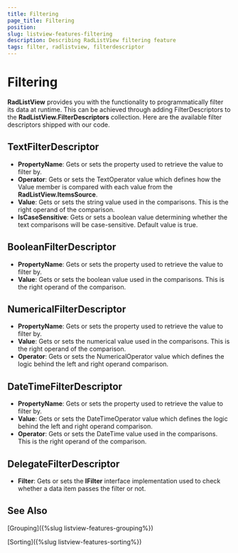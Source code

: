 ```yaml
---
title: Filtering
page_title: Filtering
position: 
slug: listview-features-filtering
description: Describing RadListView filtering feature
tags: filter, radlistview, filterdescriptor
---
```


# Filtering

**RadListView** provides you with the functionality to programmatically filter its data at runtime. This can be achieved through adding FilterDescriptors to the **RadListView.FilterDescriptors** collection. Here are the available filter descriptors shipped with our code.

## TextFilterDescriptor 

- **PropertyName**: Gets or sets the property used to retrieve the value to filter by.
- **Operator**:  Gets or sets the TextOperator value which defines how the Value member is compared with each value from the **RadListView.ItemsSource**.
- **Value**: Gets or sets the string value used in the comparisons. This is the right operand of the comparison.
- **IsCaseSensitive**: Gets or sets a boolean value determining whether the text comparisons will be case-sensitive. Default value is true.

## BooleanFilterDescriptor 

- **PropertyName**: Gets or sets the property used to retrieve the value to filter by.
- **Value**: Gets or sets the boolean value used in the comparisons. This is the right operand of the comparison.

## NumericalFilterDescriptor 

- **PropertyName**: Gets or sets the property used to retrieve the value to filter by.
- **Value**: Gets or sets the numerical value used in the comparisons. This is the right operand of the comparison.
- **Operator**: Gets or sets the NumericalOperator value which defines the logic behind the left and right operand comparison.

## DateTimeFilterDescriptor 

- **PropertyName**: Gets or sets the property used to retrieve the value to filter by.
- **Value**: Gets or sets the DateTimeOperator value which defines the logic behind the left and right operand comparison.
- **Operator**: Gets or sets the DateTime value used in the comparisons. This is the right operand of the comparison.

## DelegateFilterDescriptor 

- **Filter**: Gets or sets the **IFilter** interface implementation used to check whether a data item passes the filter or not.

## See Also

[Grouping]({%slug listview-features-grouping%})

[Sorting]({%slug listview-features-sorting%})